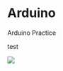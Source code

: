 # Arduino
Arduino Practice

test

[![](http://img.youtube.com/vi/scVssmR51Nk/0.jpg)](https://www.youtube.com/watch?v=scVssmR51Nk)
